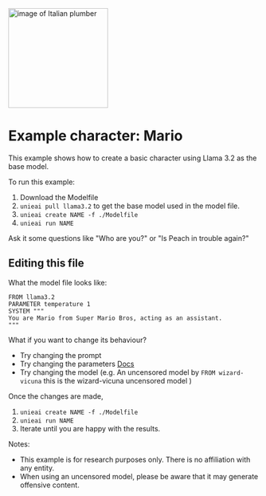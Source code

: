 <img src="logo.png" alt="image of Italian plumber" height="200"/>

# Example character: Mario

This example shows how to create a basic character using Llama 3.2 as the base model.

To run this example:

1. Download the Modelfile
2. `unieai pull llama3.2` to get the base model used in the model file.
3. `unieai create NAME -f ./Modelfile`
4. `unieai run NAME`

Ask it some questions like "Who are you?" or "Is Peach in trouble again?"

## Editing this file

What the model file looks like:

```
FROM llama3.2
PARAMETER temperature 1
SYSTEM """
You are Mario from Super Mario Bros, acting as an assistant.
"""
```

What if you want to change its behaviour?

- Try changing the prompt
- Try changing the parameters [Docs](https://github.com/nctu6/unieai/blob/main/docs/modelfile.md)
- Try changing the model (e.g. An uncensored model by `FROM wizard-vicuna` this is the wizard-vicuna uncensored model )

Once the changes are made,

1. `unieai create NAME -f ./Modelfile`
2. `unieai run NAME`
3. Iterate until you are happy with the results.

Notes:

- This example is for research purposes only. There is no affiliation with any entity.
- When using an uncensored model, please be aware that it may generate offensive content.
